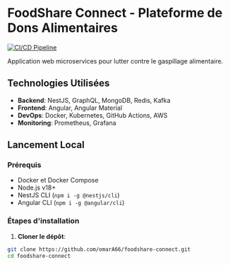 # FoodShare Connect - Plateforme de Dons Alimentaires

[![CI/CD Pipeline](https://github.com/omarA66/foodshare-connect/actions/workflows/ci-cd.yaml/badge.svg)](https://github.com/omarA66/foodshare-connect/actions/workflows/ci-cd.yaml)

Application web microservices pour lutter contre le gaspillage alimentaire.

## Technologies Utilisées
- **Backend**: NestJS, GraphQL, MongoDB, Redis, Kafka
- **Frontend**: Angular, Angular Material
- **DevOps**: Docker, Kubernetes, GitHub Actions, AWS
- **Monitoring**: Prometheus, Grafana

## Lancement Local

### Prérequis
- Docker et Docker Compose
- Node.js v18+
- NestJS CLI (`npm i -g @nestjs/cli`)
- Angular CLI (`npm i -g @angular/cli`)

### Étapes d'installation

1. **Cloner le dépôt**:
```bash
git clone https://github.com/omarA66/foodshare-connect.git
cd foodshare-connect
